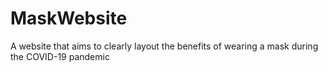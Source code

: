 # MaskWebsite
A website that aims to clearly layout the benefits of wearing a mask during the COVID-19 pandemic
